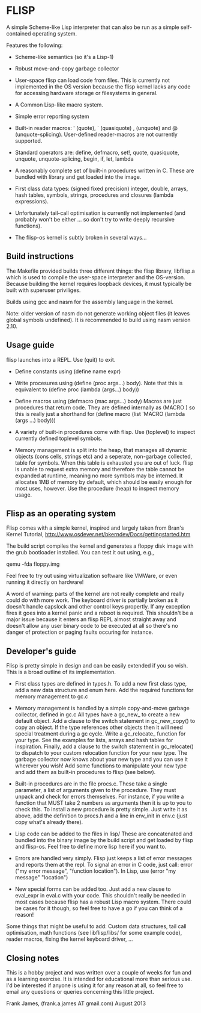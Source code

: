 FLISP
=====

A simple Scheme-like Lisp interpreter that can also be run as a simple self-contained operating system.

Features the following:

* Scheme-like semantics (so it's a Lisp-1)

* Robust move-and-copy garbage collector

* User-space flisp can load code from files. This is currently not implemented in the OS version because the flisp kernel lacks
any code for accessing hardware storage or filesystems in general.

* A Common Lisp-like macro system. 

* Simple error reporting system

* Built-in reader macros: ' (quote), ` (quasiquote) , (unquote) and @ (unquote-splicing).
User-defined reader-macros are not currently supported.

* Standard operators are: define, defmacro, set!, quote, quasiquote, unquote, unquote-splicing,
begin, if, let, lambda

* A reasonably complete set of built-in procedures written in C. These are bundled with library
and get loaded into the image.

* First class data types: (signed fixed precision) integer, double, arrays, hash tables, symbols,
strings, procedures and closures (lambda expressions).

* Unfortunately tail-call optimisation is currently not implemented (and probably won't be either ... so
don't try to write deeply recursive functions).

* The flisp-os kernel is subtly broken in several ways...

Build instructions
-------------------

The Makefile provided builds three different things: the flisp library, libflisp.a which is used to
compile the user-space interpreter and the OS-version. Because building the kernel requires loopback devices,
it must typically be built with superuser priviliges.

Builds using gcc and nasm for the assembly language in the kernel.

Note: older version of nasm do not generate working object files (it leaves global symbols undefined).
It is recommended to build using nasm version 2.10.

Usage guide
------------

flisp launches into a REPL. Use (quit) to exit.

* Define constants using (define name expr)

* Write procesures using (define (proc args...) body). Note that this is equivalent to (define proc (lambda (args...) body))

* Define macros using (defmacro (mac args...) body)
Macros are just procedures that return code. They are defined internally as (MACRO <procedure>) so this is really just a shorthand for
(define macro (list 'MACRO (lambda (args ...) body)))

* A variety of built-in procedures come with flisp. Use (toplevel) to inspect currently defined toplevel symbols.

* Memory management is split into the heap, that manages all dynamic objects (cons cells, strings etc) and a seperate,
non-garbage collected, table for symbols. When this table is exhausted you are out of luck. flisp is unable to request extra
memory and therefore the table cannot be expanded at runtime, meaning no more symbols may be interned. It allocates 1MB of
memory by default, which should be easily enough for most uses, however.
Use the procedure (heap) to inspect memory usage.


Flisp as an operating system
------------------------------

Flisp comes with a simple kernel, inspired and largely taken from Bran's Kernel Tutorial, http://www.osdever.net/bkerndev/Docs/gettingstarted.htm

The build script compiles the kernel and generates a floppy disk image with the grub bootloader installed. You can test it out using, e.g.,

qemu -fda floppy.img

Feel free to try out using virtualization software like VMWare, or even running it directly on hardware!

A word of warning: parts of the kernel are not really complete and really could do with more work. The keyboard driver
is partially broken as it doesn't handle capslock and other control keys propertly. If any exception fires it goes into a kernel
panic and a reboot is required. This shouldn't be a major issue because it enters an flisp REPL almost straight away and
doesn't allow any user binary code to be executed at all so there's no danger of protection or paging faults occuring for instance.


Developer's guide
------------------

Flisp is pretty simple in design and can be easily extended if you so wish. This is a broad outline of its implementation.

* First class types are defined in types.h. To add a new first class type, add a new data structure and enum here.
Add the required functions for memory management to gc.c

* Memory management is handled by a simple copy-and-move garbage collector, defined in gc.c
All types have a gc_new_<type> to create a new default object. Add a clause to the switch statement in gc_new_copy() to
copy an object. If the type references other objects then it will need special treatment during a gc cycle. Write a gc_relocate_<type>
function for your type. See the examples for lists, arrays and hash tables for inspiration. Finally, add a clause to the
switch statement in gc_relocate() to dispatch to your custom relocation function for your new type.
The garbage collector now knows about your new type and you can use it wherever you wish! Add some functions to manipulate your
new type and add them as built-in procedures to flisp (see below).

* Built-in procedures are in the file procs.c. These take a single parameter, a list of arguments given to the procedure.
They must unpack and check for errors themselves. For instance, if you write a function that MUST take 2 numbers as arguments then
it is up to you to check this.
To install a new procedure is pretty simple. Just write it as above, add the definition to procs.h and a line in env_init in env.c
(just copy what's already there). 

* Lisp code can be added to the files in lisp/ These are concatenated and bundled into the binary image by the build script
and get loaded by flisp and flisp-os. Feel free to define more lisp here if you want to.

* Errors are handled very simply. Flisp just keeps a list of error messages and reports them at the repl. To signal an error in C
code, just call: error ("my error message", "function location"). In Lisp, use (error "my message" "location")

* New special forms can be added too. Just add a new clause to eval_expr in eval.c with your code. This shouldn't really be needed
in most cases because flisp has a robust Lisp macro system. There could be cases for it though, so feel free to have a go if you can
think of a reason!


Some things that might be useful to add:
Custom data structures, tail call optimisation, math functions (see libflisp/libs/ for some example code), reader macros, fixing the kernel keyboard driver, ...

Closing notes
----------------

This is a hobby project and was written over a couple of weeks for fun and as a learning exercise.
It is intended for educational more than serious use. I'd be interested if anyone is using it for any reason at all, so feel free to email any
questions or queries concerning this little project.

Frank James, (frank.a.james AT gmail.com)
August 2013

